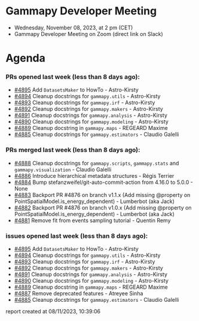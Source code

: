 # Gammapy Developer Meeting 
 * Wednesday, November 08, 2023, at 2 pm (CET) 
 * Gammapy Developer Meeting on Zoom (direct link on Slack) 
# Agenda

### PRs opened last week (less than 8 days ago): 
* [#4895](https://github.com/gammapy/gammapy/pull/4895) Add `DatasetsMaker` to HowTo - Astro-Kirsty
* [#4894](https://github.com/gammapy/gammapy/pull/4894) Cleanup docstrings for `gammapy.utils` - Astro-Kirsty
* [#4893](https://github.com/gammapy/gammapy/pull/4893) Cleanup docstrings for `gammapy.irf` - Astro-Kirsty
* [#4892](https://github.com/gammapy/gammapy/pull/4892) Cleanup docstrings for `gammapy.makers` - Astro-Kirsty
* [#4891](https://github.com/gammapy/gammapy/pull/4891) Cleanup docstrings for `gammapy.analysis` - Astro-Kirsty
* [#4890](https://github.com/gammapy/gammapy/pull/4890) Cleanup docstrings for `gammapy.modeling` - Astro-Kirsty
* [#4889](https://github.com/gammapy/gammapy/pull/4889) Cleanup docstring in `gammapy.maps` - REGEARD Maxime
* [#4885](https://github.com/gammapy/gammapy/pull/4885) Cleanup docstrings for `gammapy.estimators` - Claudio Galelli

### PRs merged last week (less than 8 days ago): 
* [#4888](https://github.com/gammapy/gammapy/pull/4888) Cleanup docstrings for `gammapy.scripts`, `gammapy.stats` and `gammapy.visualization` - Claudio Galelli
* [#4886](https://github.com/gammapy/gammapy/pull/4886) Introduce hierarchical metadata structures - Régis Terrier
* [#4884](https://github.com/gammapy/gammapy/pull/4884) Bump stefanzweifel/git-auto-commit-action from 4.16.0 to 5.0.0 - None
* [#4883](https://github.com/gammapy/gammapy/pull/4883) Backport PR #4876 on branch v1.1.x (Add missing @property on PointSpatialModel.is_energy_dependent) - Lumberbot (aka Jack)
* [#4882](https://github.com/gammapy/gammapy/pull/4882) Backport PR #4876 on branch v1.0.x (Add missing @property on PointSpatialModel.is_energy_dependent) - Lumberbot (aka Jack)
* [#4881](https://github.com/gammapy/gammapy/pull/4881) Remove fit from events sampling tutorial - Quentin Remy

### issues opened last week (less than 8 days ago): 
* [#4895](https://github.com/gammapy/gammapy/pull/4895) Add `DatasetsMaker` to HowTo - Astro-Kirsty
* [#4894](https://github.com/gammapy/gammapy/pull/4894) Cleanup docstrings for `gammapy.utils` - Astro-Kirsty
* [#4893](https://github.com/gammapy/gammapy/pull/4893) Cleanup docstrings for `gammapy.irf` - Astro-Kirsty
* [#4892](https://github.com/gammapy/gammapy/pull/4892) Cleanup docstrings for `gammapy.makers` - Astro-Kirsty
* [#4891](https://github.com/gammapy/gammapy/pull/4891) Cleanup docstrings for `gammapy.analysis` - Astro-Kirsty
* [#4890](https://github.com/gammapy/gammapy/pull/4890) Cleanup docstrings for `gammapy.modeling` - Astro-Kirsty
* [#4889](https://github.com/gammapy/gammapy/pull/4889) Cleanup docstring in `gammapy.maps` - REGEARD Maxime
* [#4887](https://github.com/gammapy/gammapy/issues/4887) Remove deprecated features - Atreyee Sinha
* [#4885](https://github.com/gammapy/gammapy/pull/4885) Cleanup docstrings for `gammapy.estimators` - Claudio Galelli

 report created at 08/11/2023, 10:39:06